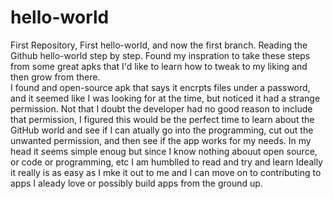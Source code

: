 # hello-world
First Repository, First hello-world, and now the first branch.  Reading the Github hello-world step by step.  Found my inspration to take these steps from some great apks that I'd like to learn how to tweak to my liking and then grow from there.  
I found and open-source apk that says it encrpts files under a password, and it seemed like I was looking for at the time, but noticed it had a strange permission.  Not that I doubt the developer had no good reason to include that permission, I figured this would be the perfect time to learn about the GitHub world and see if I can atually go into the programming, cut out the unwanted permission, and then see if the app works for my needs.  In my head it seems simple enoug but since I know nothing abouut open source, or code or programming, etc I am humblled to read and try and learn   Ideally it really is as easy as I mke it out to me and I can move on to contributing to apps I aleady love or possibly build apps from the ground up.
